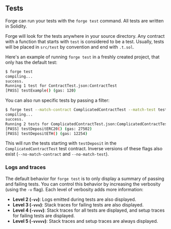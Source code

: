 ## Tests

Forge can run your tests with the `forge test` command. All tests are written in Solidity.

Forge will look for the tests anywhere in your source directory. Any contract with a function that starts with `test` is considered to be a test. Usually, tests will be placed in `src/test` by convention and end with `.t.sol`.

Here's an example of running `forge test` in a freshly created project, that only has the default test:

```sh
$ forge test
compiling...
success.
Running 1 test for ContractTest.json:ContractTest
[PASS] testExample() (gas: 120)
```

You can also run specific tests by passing a filter:

```sh
$ forge test --match-contract ComplicatedContractTest --match-test testDeposit
compiling...
success.
Running 2 tests for ComplicatedContractTest.json:ComplicatedContractTest
[PASS] testDepositERC20() (gas: 27502)
[PASS] testDepositETH() (gas: 12254)
```

This will run the tests starting with `testDeposit` in the `ComplicatedContractTest` test contract.
Inverse versions of these flags also exist (`--no-match-contract` and `--no-match-test`).

### Logs and traces

The default behavior for `forge test` is to only display a summary of passing and failing tests. You can control this behavior by increasing the verbosity (using the `-v` flag). Each level of verbosity adds more information:

- **Level 2 (`-vv`)**: Logs emitted during tests are also displayed.
- **Level 3 (`-vvv`)**: Stack traces for failing tests are also displayed.
- **Level 4 (`-vvvv`)**: Stack traces for all tests are displayed, and setup traces for failing tests are displayed.
- **Level 5 (`-vvvvv`)**: Stack traces and setup traces are always displayed.
